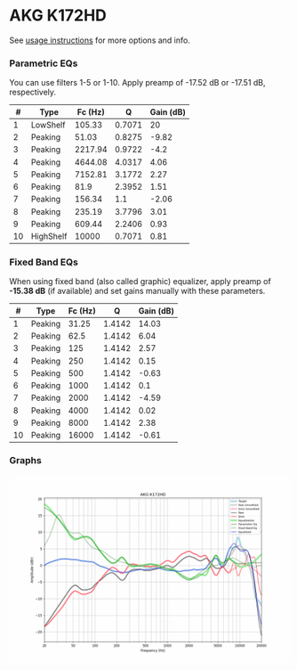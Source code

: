 # AKG K172HD
See [usage instructions](https://github.com/jaakkopasanen/AutoEq#usage) for more options and info.

### Parametric EQs
You can use filters 1-5 or 1-10. Apply preamp of -17.52 dB or -17.51 dB, respectively.

|   # | Type      |   Fc (Hz) |      Q |   Gain (dB) |
|-----|-----------|-----------|--------|-------------|
|   1 | LowShelf  |    105.33 | 0.7071 |       20    |
|   2 | Peaking   |     51.03 | 0.8275 |       -9.82 |
|   3 | Peaking   |   2217.94 | 0.9722 |       -4.2  |
|   4 | Peaking   |   4644.08 | 4.0317 |        4.06 |
|   5 | Peaking   |   7152.81 | 3.1772 |        2.27 |
|   6 | Peaking   |     81.9  | 2.3952 |        1.51 |
|   7 | Peaking   |    156.34 | 1.1    |       -2.06 |
|   8 | Peaking   |    235.19 | 3.7796 |        3.01 |
|   9 | Peaking   |    609.44 | 2.2406 |        0.93 |
|  10 | HighShelf |  10000    | 0.7071 |        0.81 |

### Fixed Band EQs
When using fixed band (also called graphic) equalizer, apply preamp of **-15.38 dB** (if available) and set gains manually with these parameters.

|   # | Type    |   Fc (Hz) |      Q |   Gain (dB) |
|-----|---------|-----------|--------|-------------|
|   1 | Peaking |     31.25 | 1.4142 |       14.03 |
|   2 | Peaking |     62.5  | 1.4142 |        6.04 |
|   3 | Peaking |    125    | 1.4142 |        2.57 |
|   4 | Peaking |    250    | 1.4142 |        0.15 |
|   5 | Peaking |    500    | 1.4142 |       -0.63 |
|   6 | Peaking |   1000    | 1.4142 |        0.1  |
|   7 | Peaking |   2000    | 1.4142 |       -4.59 |
|   8 | Peaking |   4000    | 1.4142 |        0.02 |
|   9 | Peaking |   8000    | 1.4142 |        2.38 |
|  10 | Peaking |  16000    | 1.4142 |       -0.61 |

### Graphs
![](./AKG%20K172HD.png)
